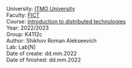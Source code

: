 University: [ITMO University](https://itmo.ru/ru/) \
Faculty: [FICT](https://fict.itmo.ru) \
Course: [Introduction to distributed technologies](https://github.com/itmo-ict-faculty/introduction-to-distributed-technologies) \
Year: 2022/2023 \
Group: K4112c \
Author: Shikhov Roman Alekseevich \
Lab: Lab[N] \
Date of create: dd.mm.2022 \
Date of finished: dd.mm.2022